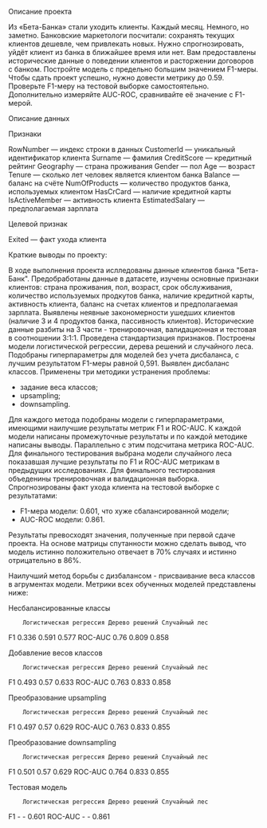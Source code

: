 Описание проекта

Из «Бета-Банка» стали уходить клиенты. Каждый месяц. Немного, но заметно. Банковские маркетологи посчитали: сохранять текущих клиентов дешевле, чем привлекать новых.
Нужно спрогнозировать, уйдёт клиент из банка в ближайшее время или нет. Вам предоставлены исторические данные о поведении клиентов и расторжении договоров с банком. 
Постройте модель с предельно большим значением F1-меры. Чтобы сдать проект успешно, нужно довести метрику до 0.59. Проверьте F1-меру на тестовой выборке самостоятельно.
Дополнительно измеряйте AUC-ROC, сравнивайте её значение с F1-мерой.

Описание данных

Признаки

RowNumber — индекс строки в данных
CustomerId — уникальный идентификатор клиента
Surname — фамилия
CreditScore — кредитный рейтинг
Geography — страна проживания
Gender — пол
Age — возраст
Tenure — сколько лет человек является клиентом банка
Balance — баланс на счёте
NumOfProducts — количество продуктов банка, используемых клиентом
HasCrCard — наличие кредитной карты
IsActiveMember — активность клиента
EstimatedSalary — предполагаемая зарплата

Целевой признак

Exited — факт ухода клиента

Краткие выводы по проекту: 
    
В ходе выполнения проекта ислледованы данные клиентов банка "Бета-Банк". Предобработаны данные в датасете, изучены основные признаки клиентов: страна проживания, пол, возраст, срок обслуживания, количество используемых продкутов банка, наличие кредитной карты, активность клиента, баланс на счетах клиентов и предполагаемая зарплата. Выявлены неявные закономерности ушедших клиентов (наличие 3 и 4 продуктов банка, пассивность клиентов).
Исторические данные разбиты на 3 части - тренировочная, валидационная и тестовая в соотношении 3:1:1. Проведена стандартизация признаков. Построены модели логистической регрессии, дерева решений и случайного леса. Подобраны гиперпараметры для моделей без учета дисбаланса, с лучшим результатом F1-меры равной 0,591. 
Выявлен дисбаланс классов. Применены три методики устранения проблемы:
- задание веса классов;
- upsampling;
- downsampling.


Для каждого метода подобраны модели с гиперпараметрами, имеющими наилучшие результаты метрик F1 и ROC-AUC. К каждой модели написаны промежуточные результаты и по каждой методике написаны выводы.
Параллельно с этим подсчитана метрика ROC-AUC. Для финального тестирования выбрана модели случайного леса показавшая лучшие результаты по F1 и ROC-AUC метрикам в предыдущих исследованиях.
Для финального тестирования объеденины тренировочная и валидационная выборка. Спрогнозированы факт ухода клиента на тестовой выборке с результатами:
- F1-мера модели: 0.601, что хуже сбалансированной модели;
- AUC-ROC модели: 0.861.

Результаты превосходят значения, полученные при первой сдаче проекта. На основе матрицы спутанности можно сделать вывод, что модель истинно положительно отвечает в 70% случаях и истинно отрицательно в 86%.

Наилучший метод борьбы с дизбалансом - присваивание веса классов в агрументах модели. Метрики всех обученных моделей представлены ниже:

Несбалансированные классы

        Логистическая регрессия Дерево решений Случайный лес
F1                        0.336          0.591         0.577
ROC-AUC                    0.76          0.809         0.858

Добавление весов классов

        Логистическая регрессия Дерево решений Случайный лес
F1                        0.493           0.57         0.633
ROC-AUC                   0.763          0.833         0.858

Преобразование upsampling

        Логистическая регрессия Дерево решений Случайный лес
F1                        0.497           0.57         0.629
ROC-AUC                   0.763          0.833         0.855

Преобразование downsampling

        Логистическая регрессия Дерево решений Случайный лес
F1                        0.501           0.57         0.629
ROC-AUC                   0.764          0.833         0.855

Тестовая модель

        Логистическая регрессия Дерево решений Случайный лес
F1                            -              -         0.601
ROC-AUC                       -              -         0.861